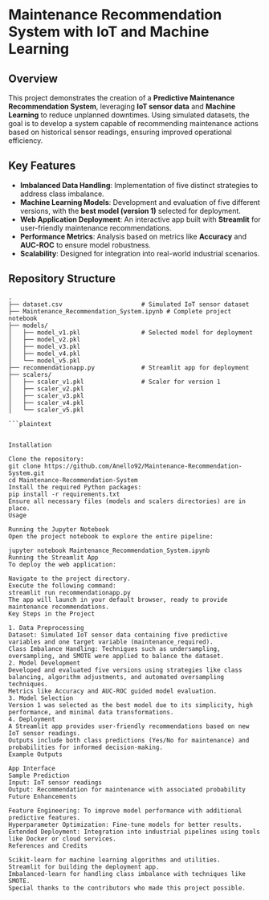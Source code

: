 # Maintenance Recommendation System with IoT and Machine Learning

## Overview

This project demonstrates the creation of a **Predictive Maintenance Recommendation System**, leveraging **IoT sensor data** and **Machine Learning** to reduce unplanned downtimes. Using simulated datasets, the goal is to develop a system capable of recommending maintenance actions based on historical sensor readings, ensuring improved operational efficiency.

## Key Features

- **Imbalanced Data Handling**: Implementation of five distinct strategies to address class imbalance.
- **Machine Learning Models**: Development and evaluation of five different versions, with the **best model (version 1)** selected for deployment.
- **Web Application Deployment**: An interactive app built with **Streamlit** for user-friendly maintenance recommendations.
- **Performance Metrics**: Analysis based on metrics like **Accuracy** and **AUC-ROC** to ensure model robustness.
- **Scalability**: Designed for integration into real-world industrial scenarios.

## Repository Structure

```plaintext
.
├── dataset.csv                      # Simulated IoT sensor dataset
├── Maintenance_Recommendation_System.ipynb # Complete project notebook
├── models/
│   ├── model_v1.pkl                 # Selected model for deployment
│   ├── model_v2.pkl
│   ├── model_v3.pkl
│   ├── model_v4.pkl
│   └── model_v5.pkl
├── recommendationapp.py             # Streamlit app for deployment
├── scalers/
│   ├── scaler_v1.pkl                # Scaler for version 1
│   ├── scaler_v2.pkl
│   ├── scaler_v3.pkl
│   ├── scaler_v4.pkl
│   └── scaler_v5.pkl

```plaintext


Installation

Clone the repository:
git clone https://github.com/Anello92/Maintenance-Recommendation-System.git
cd Maintenance-Recommendation-System
Install the required Python packages:
pip install -r requirements.txt
Ensure all necessary files (models and scalers directories) are in place.
Usage

Running the Jupyter Notebook
Open the project notebook to explore the entire pipeline:

jupyter notebook Maintenance_Recommendation_System.ipynb
Running the Streamlit App
To deploy the web application:

Navigate to the project directory.
Execute the following command:
streamlit run recommendationapp.py
The app will launch in your default browser, ready to provide maintenance recommendations.
Key Steps in the Project

1. Data Preprocessing
Dataset: Simulated IoT sensor data containing five predictive variables and one target variable (maintenance_required).
Class Imbalance Handling: Techniques such as undersampling, oversampling, and SMOTE were applied to balance the dataset.
2. Model Development
Developed and evaluated five versions using strategies like class balancing, algorithm adjustments, and automated oversampling techniques.
Metrics like Accuracy and AUC-ROC guided model evaluation.
3. Model Selection
Version 1 was selected as the best model due to its simplicity, high performance, and minimal data transformations.
4. Deployment
A Streamlit app provides user-friendly recommendations based on new IoT sensor readings.
Outputs include both class predictions (Yes/No for maintenance) and probabilities for informed decision-making.
Example Outputs

App Interface
Sample Prediction
Input: IoT sensor readings
Output: Recommendation for maintenance with associated probability
Future Enhancements

Feature Engineering: To improve model performance with additional predictive features.
Hyperparameter Optimization: Fine-tune models for better results.
Extended Deployment: Integration into industrial pipelines using tools like Docker or cloud services.
References and Credits

Scikit-learn for machine learning algorithms and utilities.
Streamlit for building the deployment app.
Imbalanced-learn for handling class imbalance with techniques like SMOTE.
Special thanks to the contributors who made this project possible.

